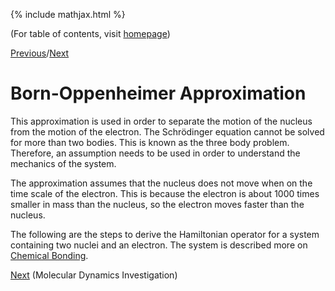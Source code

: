 {% include mathjax.html %}

(For table of contents, visit [homepage](/README.md))

[Previous](/chemical_bonding.md)/[Next](/molecular_dynamics.md)

# Born-Oppenheimer Approximation

This approximation is used in order to separate the motion of the nucleus from the motion of the electron. The Schrödinger equation cannot be solved for more than two bodies. This is known as the three body problem. Therefore, an assumption needs to be used in order to understand the mechanics of the system. 

The approximation assumes that the nucleus does not move when on the time scale of the electron. This is because the electron is about 1000 times smaller in mass than the nucleus, so the electron moves faster than the nucleus. 

The following are the steps to derive the Hamiltonian operator for a system containing two nuclei and an electron. The system is described more on [Chemical Bonding](/chemical_bonding.md). 

[Next](/molecular_dynamics.md) (Molecular Dynamics Investigation)
